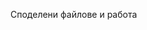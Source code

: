Споделени файлове и работа

<!---
BenKenogy/BenKenogy is a ✨ special ✨ repository because its `README.md` (this file) appears on your GitHub profile.
You can click the Preview link to take a look at your changes.
--->
